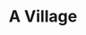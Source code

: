 ---
title: "A Village"
# please populate this field with the link to the local image you downloaded 
# they'll be located at "photos/locations/<image-name>.jpg"
photo: "https://www.digminecraft.com/getting_started/images/village.png"
type_of_development: "rural"
population: 6
average_age: 15-21
year_created: 2009
ID: 4
---